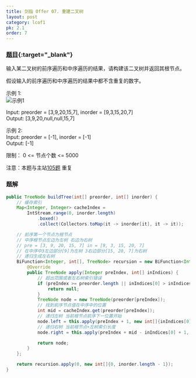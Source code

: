 ```yaml
---
title: 剑指 Offer 07. 重建二叉树
layout: post
category: lcof1
pk: 2.1
order: 7
---
```


### [题目](https://leetcode-cn.com/problems/zhong-jian-er-cha-shu-lcof/){:target="_blank"}

输入某二叉树的前序遍历和中序遍历的结果，请构建该二叉树并返回其根节点。

假设输入的前序遍历和中序遍历的结果中都不含重复的数字。

示例 1:  
![示例1](https://assets.leetcode.com/uploads/2021/02/19/tree.jpg)

Input: preorder = [3,9,20,15,7], inorder = [9,3,15,20,7]  
Output: [3,9,20,null,null,15,7]  

示例 2:  
Input: preorder = [-1], inorder = [-1]  
Output: [-1]

限制： 0 <= 节点个数 <= 5000

注意：本题与主站[105题](https://leetcode-cn.com/problems/construct-binary-tree-from-preorder-and-inorder-traversal/) 重复

### 题解

```java
public TreeNode buildTree(int[] preorder, int[] inorder) {
    // 缓存索引
    Map<Integer, Integer> cacheIndex =
        IntStream.range(0, inorder.length)
            .boxed()
            .collect(Collectors.toMap(it -> inorder[it], it -> it));

    // 前序第一个节点为根节点
    // 中序根节点左边为左树 右边为右树
    // pre = [3, 9, 20, 15, 7] in = [9, 3, 15, 20, 7]
    // 在中序中3左边部分[9]为左树 3右边部分[15, 20, 7]为右树
    // 递归生成左右树
    BiFunction<Integer, int[], TreeNode> recursion = new BiFunction<Integer, int[], TreeNode>() {
        @Override
        public TreeNode apply(Integer preIndex, int[] inIndices) {
            // 超出范围或者左右树索引错误
            if (preIndex >= preorder.length || inIndices[0] > inIndices[1]) {
                return null;
            }
            TreeNode node = new TreeNode(preorder[preIndex]);
            // 找到前序节点值在中序中的位置
            int mid = cacheIndex.get(preorder[preIndex]);
            // 递归左树 当前根节点前序下一位置开始
            node.left = this.apply(preIndex + 1, new int[]{inIndices[0], mid - 1});
            // 递归右树 当前根节点+左树索引长度
            node.right = this.apply(preIndex + mid - inIndices[0] + 1, new int[]{mid + 1, inIndices[1]});

            return node;
        }
    };

    return recursion.apply(0, new int[]{0, inorder.length - 1});
}
```